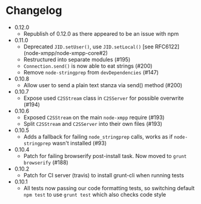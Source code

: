 # Changelog

* 0.12.0
  * Republish of 0.12.0 as there appeared to be an issue with npm
* 0.11.0
  * Deprecated `JID.setUser()`, use `JID.setLocal()` [see RFC6122] (node-xmpp/node-xmpp-core#2)
  * Restructured into separate modules (#195)
  * `Connection.send()` is now able to eat strings (#200)
  * Remove `node-stringprep` from `devDependencies` (#147)
* 0.10.8
  * Allow user to send a plain text stanza via send() method (#200)
* 0.10.7
  * Expose used `C2SStream` class in `C2SServer` for possible overwrite (#194)
* 0.10.6
  * Exposed `C2SStream` on the main `node-xmpp` require (#193)
  * Split `C2SStream` and `C2SServer` into their own files (#193)
* 0.10.5
  * Adds a fallback for failing `node_stringprep` calls, works as if `node-stringprep` wasn't installed (#93)
* 0.10.4
  * Patch for failing browserify post-install task. Now moved to `grunt browserify` (#188)
* 0.10.2
  * Patch for CI server (travis) to install grunt-cli when running tests
* 0.10.1
  * All tests now passing our code formatting tests, so switching default `npm test` to use `grunt test` which also checks code style
